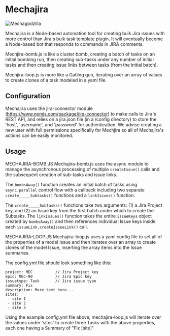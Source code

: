 # Mechajira

![Mechagodzilla](https://upload.wikimedia.org/wikipedia/en/3/30/Mechagodzilla_Incarnations.jpg)

Mechajira is a Node-based automation tool for creating bulk Jira issues with more control than
Jira's bulk task template plugin. It will eventually become a Node-based bot that responds to
commands in JIRA comments.

Mechjira-bomb.js is like a cluster bomb, creating a batch of tasks on an initial bombing
run, then creating sub-tasks under any number of initial tasks and then creating issue links
between tasks (from the initial batch).

Mechjira-loop.js is more like a Gatling gun, iterating over an array of values to create clones
of a task modeled in a yaml file.

## Configuration  

Mechajira uses the jira-connector module (https://www.npmjs.com/package/jira-connector)
to make calls to Jira's REST API, and relies on a jira.json file (in a /config directory) to
store the 'host', 'username', and 'password' for authentication. We advise creating a new
user with full permissions specifically for Mechjira so all of Mechajira's actions can be
easily monitored.

## Usage

MECHAJIRA-BOMB.JS
Mechajira-bomb.js uses the async module to manage the asynchronous processing of multiple
`createIssue()` calls and the subsequent creation of sub-tasks and issue links.

The `bombsAway()` function creates an initial batch of tasks using `async.parallel` control
flow with a callback including two separate `create_____Subtasks()` functions and a
`linkIssues()` function.

The `create_____Subtasks()` functions take two arguments: (1) a Jira Project key, and
(2) an Issue key from the first batch under which to create the Subtasks.
The `linkIssues()` function takes the entire `issueKeys` object created by `bombsAway()` and
then references individual Issue keys inside each `issueLink.createIssueLink()` call.

MECHAJIRA-LOOP.JS
Mechajira-loop.js uses a yaml config file to set all of the properties of a model Issue
and then iterates over an array to create clones of the model Issue, inserting the array
items into the Issue summaries.

The config.yml file should look something like this:
```
project: MEC          // Jira Project key
epic: MEC-90          // Jira Epic key
issuetype: Task       // Jira issue type
summary: Fix
description: More text here...
sites:
 - site 1
 - site 2
 - site 3
```
Using the example config.yml file above, mechajira-loop.js will iterate over the values
under 'sites' to create three Tasks with the above properties, each one having a
Summary of "Fix [site]"
